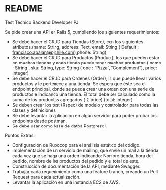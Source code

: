 # README

Test Técnico Backend Developer PJ

Se pide crear una API en Rails 5, cumpliendo los siguientes requerimientos:

*  Se debe hacer el CRUD para Tiendas (Store), con los siguientes atributos.(name: String, address: Text, email: String ( Default : francisco.abalan@pjchile.com),phone: String)
*  Se debe hacer el CRUD para Productos (Product), los que pueden estar en muchas tiendas y cada tienda puede tener muchos productos.( name : String
, sku: String, type: String ( opc : “Pizza”, “Complement”), price: Integer)
*  Se debe hacer el CRUD para Órdenes (Order), la que puede llevar varios productos y le pertenece a una tienda. Se espera que éste sea el endpoint principal, donde se pueda crear una orden con una serie de productos e indicando una tienda. El total debe ser calculado como la suma de los productos agregados ( Σ price).(total: Integer)
* Se deben crear los test (Rspec) de modelo y controlador para todas las clases y definiciones.
* Se debe levantar la aplicación en algún servidor para poder probar los endpoints desde postman.
* Se debe usar como base de datos Postgresql.


Puntos Extras:
*  Configuración de Rubocop para el análisis estático del código.
*  Implementación de un servicio de mailing, que envíe un mail a la tienda cada vez que se
haga una orden indicando: Nombre tienda, hora del pedido, nombre de los productos del
pedido y el total de este.
*  Construcción de documentación de la API, mediante Swagger.
*  Trabajar cada requerimiento como una feature branch, creando un Pull Request para
cada actualización.
* Levantar la aplicación en una instancia EC2 de AWS.

